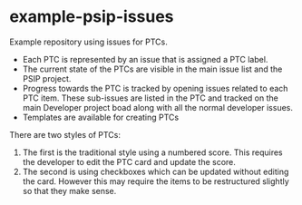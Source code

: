 # example-psip-issues
Example repository using issues for PTCs. 

- Each PTC is represented by an issue that is assigned a PTC label. 
- The current state of the PTCs are visible in the main issue list and the PSIP project. 
- Progress towards the PTC is tracked by opening issues related to each PTC item. These sub-issues are listed in the PTC and tracked on the main Developer project boad along with all the normal developer issues.
- Templates are available for creating PTCs

There are two styles of PTCs:
1. The first is the traditional style using a numbered score. This requires the developer to edit the PTC card and update the score.
2. The second is using checkboxes which can be updated without editing the card. However this may require the items to be restructured slightly so that they make sense.
